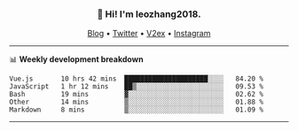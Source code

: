 <h3 align="center">👋 Hi! I'm leozhang2018.</h3>
<p align="center">
  <a href="https://code.leozhang2018.me">Blog</a> •
  <a href="https://twitter.com/leozhang2018">Twitter</a> •
  <a href="https://www.v2ex.com/member/leozhang">V2ex</a> •
  <a href="https://www.instagram.com/leozhanghere">Instagram</a>
</p>

-------

📊 **Weekly development breakdown**
<!--START_SECTION:waka-->
```text
Vue.js       10 hrs 42 mins  █████████████████████░░░░   84.20 % 
JavaScript   1 hr 12 mins    ██▒░░░░░░░░░░░░░░░░░░░░░░   09.53 % 
Bash         19 mins         ▓░░░░░░░░░░░░░░░░░░░░░░░░   02.62 % 
Other        14 mins         ▒░░░░░░░░░░░░░░░░░░░░░░░░   01.88 % 
Markdown     8 mins          ▒░░░░░░░░░░░░░░░░░░░░░░░░   01.09 % 
```
<!--END_SECTION:waka-->
-------
